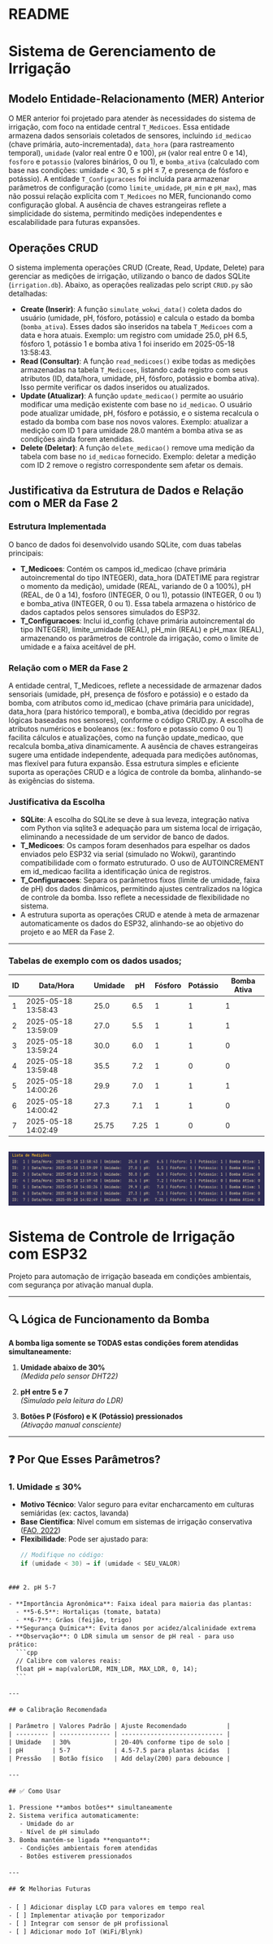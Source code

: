 # README

# Sistema de Gerenciamento de Irrigação

## Modelo Entidade-Relacionamento (MER) Anterior

O MER anterior foi projetado para atender às necessidades do sistema de irrigação, com foco na entidade central `T_Medicoes`. Essa entidade armazena dados sensoriais coletados de sensores, incluindo `id_medicao` (chave primária, auto-incrementada), `data_hora` (para rastreamento temporal), `umidade` (valor real entre 0 e 100), `pH` (valor real entre 0 e 14), `fosforo` e `potassio` (valores binários, 0 ou 1), e `bomba_ativa` (calculado com base nas condições: umidade < 30, 5 ≤ pH ≤ 7, e presença de fósforo e potássio). A entidade `T_Configuracoes` foi incluída para armazenar parâmetros de configuração (como `limite_umidade`, `pH_min` e `pH_max`), mas não possui relação explícita com `T_Medicoes` no MER, funcionando como configuração global. A ausência de chaves estrangeiras reflete a simplicidade do sistema, permitindo medições independentes e escalabilidade para futuras expansões.

## Operações CRUD

O sistema implementa operações CRUD (Create, Read, Update, Delete) para gerenciar as medições de irrigação, utilizando o banco de dados SQLite (`irrigation.db`). Abaixo, as operações realizadas pelo script `CRUD.py` são detalhadas:

- **Create (Inserir)**: A função `simulate_wokwi_data()` coleta dados do usuário (umidade, pH, fósforo, potássio) e calcula o estado da bomba (`bomba_ativa`). Esses dados são inseridos na tabela `T_Medicoes` com a data e hora atuais. Exemplo: um registro com umidade 25.0, pH 6.5, fósforo 1, potássio 1 e bomba ativa 1 foi inserido em 2025-05-18 13:58:43.
- **Read (Consultar)**: A função `read_medicoes()` exibe todas as medições armazenadas na tabela `T_Medicoes`, listando cada registro com seus atributos (ID, data/hora, umidade, pH, fósforo, potássio e bomba ativa). Isso permite verificar os dados inseridos ou atualizados.
- **Update (Atualizar)**: A função `update_medicao()` permite ao usuário modificar uma medição existente com base no `id_medicao`. O usuário pode atualizar umidade, pH, fósforo e potássio, e o sistema recalcula o estado da bomba com base nos novos valores. Exemplo: atualizar a medição com ID 1 para umidade 28.0 mantém a bomba ativa se as condições ainda forem atendidas.
- **Delete (Deletar)**: A função `delete_medicao()` remove uma medição da tabela com base no `id_medicao` fornecido. Exemplo: deletar a medição com ID 2 remove o registro correspondente sem afetar os demais.

## Justificativa da Estrutura de Dados e Relação com o MER da Fase 2

### Estrutura Implementada

O banco de dados foi desenvolvido usando SQLite, com duas tabelas principais:

- **T_Medicoes**: Contém os campos id_medicao (chave primária autoincremental do tipo INTEGER), data_hora (DATETIME para registrar o momento da medição), umidade (REAL, variando de 0 a 100%), pH (REAL, de 0 a 14), fosforo (INTEGER, 0 ou 1), potassio (INTEGER, 0 ou 1) e bomba_ativa (INTEGER, 0 ou 1). Essa tabela armazena o histórico de dados captados pelos sensores simulados do ESP32.
- **T_Configuracoes**: Inclui id_config (chave primária autoincremental do tipo INTEGER), limite_umidade (REAL), pH_min (REAL) e pH_max (REAL), armazenando os parâmetros de controle da irrigação, como o limite de umidade e a faixa aceitável de pH.

### Relação com o MER da Fase 2

A entidade central, T_Medicoes, reflete a necessidade de armazenar dados sensoriais (umidade, pH, presença de fósforo e potássio) e o estado da bomba, com atributos como id_medicao (chave primária para unicidade), data_hora (para histórico temporal), e bomba_ativa (decidido por regras lógicas baseadas nos sensores), conforme o código CRUD.py. A escolha de atributos numéricos e booleanos (ex.: fosforo e potassio como 0 ou 1) facilita cálculos e atualizações, como na função update_medicao, que recalcula bomba_ativa dinamicamente. A ausência de chaves estrangeiras sugere uma entidade independente, adequada para medições autônomas, mas flexível para futura expansão. Essa estrutura simples e eficiente suporta as operações CRUD e a lógica de controle da bomba, alinhando-se às exigências do sistema.

### Justificativa da Escolha

- **SQLite**: A escolha do SQLite se deve à sua leveza, integração nativa com Python via sqlite3 e adequação para um sistema local de irrigação, eliminando a necessidade de um servidor de banco de dados.
- **T_Medicoes**: Os campos foram desenhados para espelhar os dados enviados pelo ESP32 via serial (simulado no Wokwi), garantindo compatibilidade com o formato estruturado. O uso de AUTOINCREMENT em id_medicao facilita a identificação única de registros.
- **T_Configuracoes**: Separa os parâmetros fixos (limite de umidade, faixa de pH) dos dados dinâmicos, permitindo ajustes centralizados na lógica de controle da bomba. Isso reflete a necessidade de flexibilidade no sistema.
- A estrutura suporta as operações CRUD e atende à meta de armazenar automaticamente os dados do ESP32, alinhando-se ao objetivo do projeto e ao MER da Fase 2.

---

### Tabelas de exemplo com os dados usados;

| ID  | Data/Hora           | Umidade | pH   | Fósforo | Potássio | Bomba Ativa |
| --- | ------------------- | ------- | ---- | ------- | -------- | ----------- |
| 1   | 2025-05-18 13:58:43 | 25.0    | 6.5  | 1       | 1        | 1           |
| 2   | 2025-05-18 13:59:09 | 27.0    | 5.5  | 1       | 1        | 1           |
| 3   | 2025-05-18 13:59:24 | 30.0    | 6.0  | 1       | 1        | 0           |
| 4   | 2025-05-18 13:59:48 | 35.5    | 7.2  | 1       | 0        | 0           |
| 5   | 2025-05-18 14:00:26 | 29.9    | 7.0  | 1       | 1        | 1           |
| 6   | 2025-05-18 14:00:42 | 27.3    | 7.1  | 1       | 1        | 0           |
| 7   | 2025-05-18 14:02:49 | 25.75   | 7.25 | 1       | 0        | 0           |

## ![image.png](image.png)

# Sistema de Controle de Irrigação com ESP32

Projeto para automação de irrigação baseada em condições ambientais, com segurança por ativação manual dupla.

---

## 🔍 Lógica de Funcionamento da Bomba

**A bomba liga somente se TODAS estas condições forem atendidas simultaneamente:**

1. **Umidade abaixo de 30%**  
   _(Medida pelo sensor DHT22)_

2. **pH entre 5 e 7**  
   _(Simulado pela leitura do LDR)_

3. **Botões P (Fósforo) e K (Potássio) pressionados**  
   _(Ativação manual consciente)_

---

## ❓ Por Que Esses Parâmetros?

### 1. Umidade ≤ 30%

- **Motivo Técnico**: Valor seguro para evitar encharcamento em culturas semiáridas (ex: cactos, lavanda)
- **Base Científica**: Nível comum em sistemas de irrigação conservativa ([FAO, 2022](https://www.fao.org))
- **Flexibilidade**: Pode ser ajustado para:
  ```cpp
  // Modifique no código:
  if (umidade < 30) → if (umidade < SEU_VALOR)
  ```

````

### 2. pH 5-7

- **Importância Agronômica**: Faixa ideal para maioria das plantas:
  - **5-6.5**: Hortaliças (tomate, batata)
  - **6-7**: Grãos (feijão, trigo)
- **Segurança Química**: Evita danos por acidez/alcalinidade extrema
- **Observação**: O LDR simula um sensor de pH real - para uso prático:
  ```cpp
  // Calibre com valores reais:
  float pH = map(valorLDR, MIN_LDR, MAX_LDR, 0, 14);
  ```

---

## ⚙️ Calibração Recomendada

| Parâmetro | Valores Padrão | Ajuste Recomendado           |
| --------- | -------------- | ---------------------------- |
| Umidade   | 30%            | 20-40% conforme tipo de solo |
| pH        | 5-7            | 4.5-7.5 para plantas ácidas  |
| Pressão   | Botão físico   | Add delay(200) para debounce |

---

## ✅ Como Usar

1. Pressione **ambos botões** simultaneamente
2. Sistema verifica automaticamente:
   - Umidade do ar
   - Nível de pH simulado
3. Bomba mantém-se ligada **enquanto**:
   - Condições ambientais forem atendidas
   - Botões estiverem pressionados

---

## 🛠 Melhorias Futuras

- [ ] Adicionar display LCD para valores em tempo real
- [ ] Implementar ativação por temporizador
- [ ] Integrar com sensor de pH profissional
- [ ] Adicionar modo IoT (WiFi/Blynk)


````
